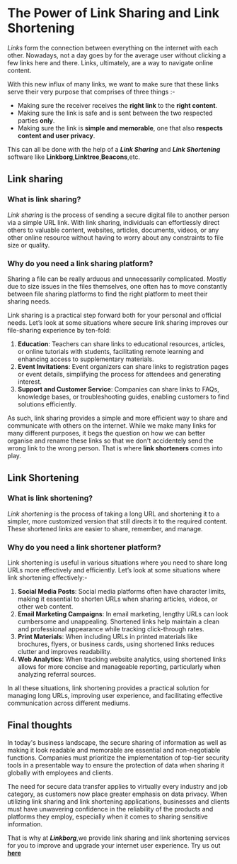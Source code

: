 # The Power of Link Sharing and Link Shortening

*Links* form the connection between everything on the internet with each other. Nowadays, not a day goes by for the average user without clicking a few links here and there. Links, ultimately, are a way to navigate online content.

With this new influx of many links, we want to make sure that these links serve their very purpose that comprises of three things :-
- Making sure the receiver receives the **right link** to the **right content**.
- Making sure the link is safe and is sent between the two respected parties **only**.
- Making sure the link is **simple and memorable**, one that also **respects content and user privacy**.

This can all be done with the help of a ***Link Sharing*** and ***Link Shortening*** software like **Linkborg**,**Linktree**,**Beacons**,etc.

## Link sharing

### What is link sharing?

*Link sharing* is the process of sending a secure digital file to another person via a simple URL link. With link sharing, individuals can effortlessly direct others to valuable content, websites, articles, documents, videos, or any other online resource without having to worry about any constraints to file size or quality.

### Why do you need a link sharing platform?

Sharing a file can be really arduous and unnecessarily complicated. Mostly due to size issues in the files themselves, one often has to move constantly between file sharing platforms to find the right platform to meet their sharing needs.

Link sharing is a practical step forward both for your personal and official needs. Let’s look at some situations where secure link sharing improves our file-sharing experience by ten-fold:

1. **Education**: Teachers can share links to educational resources, articles, or online tutorials with students, facilitating remote learning and enhancing access to supplementary materials.
2. **Event Invitations**: Event organizers can share links to registration pages or event details, simplifying the process for attendees and generating interest.
3. **Support and Customer Service**: Companies can share links to FAQs, knowledge bases, or troubleshooting guides, enabling customers to find solutions efficiently.

As such, link sharing provides a simple and more efficient way to share and communicate with others on the internet. While we make many links for many different purposes, it begs the question on how we can better organise and rename these links so that we don't accidentely send the wrong link to the wrong person. That is where **link shorteners** comes into play.

## Link Shortening

### What is link shortening?

*Link shortening* is the process of taking a long URL and shortening it to a simpler, more customized version that still directs it to the required content. These shortened links are easier to share, remember, and manage.

### Why do you need a link shortener platform?

Link shortening is useful in various situations where you need to share long URLs more effectively and efficiently. Let’s look at some situations where link shortening effectively:-

1. **Social Media Posts**: Social media platforms often have character limits, making it essential to shorten URLs when sharing articles, videos, or other web content.
2. **Email Marketing Campaigns**: In email marketing, lengthy URLs can look cumbersome and unappealing. Shortened links help maintain a clean and professional appearance while tracking click-through rates.
3. **Print Materials**: When including URLs in printed materials like brochures, flyers, or business cards, using shortened links reduces clutter and improves readability.
4. **Web Analytics**: When tracking website analytics, using shortened links allows for more concise and manageable reporting, particularly when analyzing referral sources.

In all these situations, link shortening provides a practical solution for managing long URLs, improving user experience, and facilitating effective communication across different mediums.

## Final thoughts

In today's business landscape, the secure sharing of information as well as making it look readable and memorable are essential and non-negotiable functions. Companies must prioritize the implementation of top-tier security tools in a presentable way to ensure the protection of data when sharing it globally with employees and clients. 

The need for secure data transfer applies to virtually every industry and job category, as customers now place greater emphasis on data privacy. When utilizing link sharing and link shortening applications, businesses and clients must have unwavering confidence in the reliability of the products and platforms they employ, especially when it comes to sharing sensitive information.

That is why at ***Linkborg***,we provide link sharing and link shortening services for you to improve and upgrade your internet user experience. Try us out **[here](https://linkb.org)**
